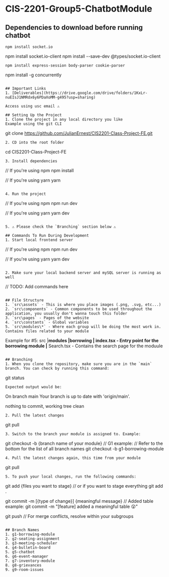 # CIS-2201-Group5-ChatbotModule

## Dependencies to download before running chatbot
```
npm install socket.io
```
npm install socket.io-client
npm install --save-dev @types/socket.io-client
```
npm install express-session body-parser cookie-parser
```
npm install -g concurrently
```

## Important Links 
1. [Deliverables](https://drive.google.com/drive/folders/1KxLr-nuEIsJ1NMRdx6y6PDaXoMM-g495?usp=sharing)

Access using usc email ⚠

## Setting Up the Project
1. Clone the project in any local directory you like
Example using the git CLI
```
git clone https://github.com/JulianErnest/CIS2201-Class-Project-FE.git
```
2. CD into the root folder
```
cd CIS2201-Class-Project-FE
```
3. Install dependencies
```
// If you're using npm
npm install

// If you're using yarn
yarn
```

4. Run the project
```
// If you're using npm
npm run dev

// If you're using yarn
yarn dev
```

5. ⚠ Please check the `Branching` section below ⚠

## Commands To Run During Development
1. Start local frontend server
```
// If you're using npm
npm run dev

// If you're using yarn
yarn dev
```

2. Make sure your local backend server and mySQL server is running as well 
```
// TODO: Add commands here
```

## File Structure
1. `src\assets` - This is where you place images (.png, .svg, etc...)
2. `src\components` - Common components to be used throughout the application, you usually don't wanna touch this folder
3. `src\pages` - Pages of the website
4. `src\constants` - Global variables  
5. `src\modules\*` - Where each group will be doing the most work in. Contains files related to your module
```
Example for #5:
src
|__modules
        |__borrowing
                    |__ index.tsx - Entry point for the borrowing module
                    |__ Search.tsx - Contains the search page for the moduule
```

## Branching
1. When you clone the repository, make sure you are in the `main` branch. You can check by running this command:
```
git status
```
Expected output would be:
```
On branch main
Your branch is up to date with 'origin/main'.

nothing to commit, working tree clean
```
2. Pull the latest changes
```
git pull
```
3. Switch to the branch your module is assigned to. Example:
```
git checkout -b {branch name of your module}
// G1 example:
// Refer to the bottom for the list of all branch names
git checkout -b g1-borrowing-module
```
4. Pull the latest changes again, this time from your module

```
git pull
```
5. To push your local changes, run the following commands: 
```
git add {files you want to stage}
// or if you want to stage everything
git add . 

git commit -m [{type of change}] {meaningful message}
// Added table example:
git commit -m "[feature] added a meaningful table 😲"  

git push
// For merge conflicts, resolve within your subgroups 
```

## Branch Names
1. g1-borrowing-module
2. g2-seating-assignment
3. g3-meeting-scheduler
4. g4-bulletin-board
5. g5-chatbot
6. g6-event-manager
7. g7-inventory-module
8. g8-grievances
9. g9-room-issues


